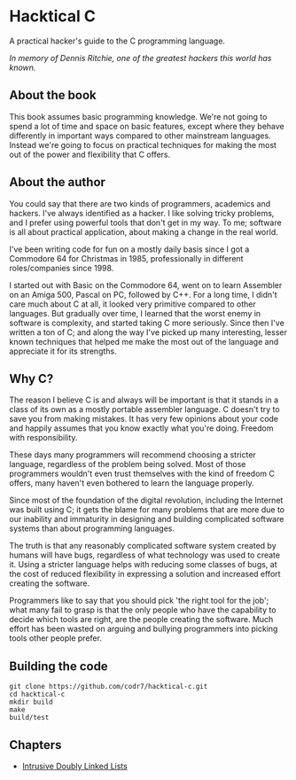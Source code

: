 # Hacktical C
A practical hacker's guide to the C programming language.

*In memory of Dennis Ritchie,
one of the greatest hackers this world has known.*

## About the book
This book assumes basic programming knowledge. We're not going to spend a lot of time and space on basic features, except where they behave differently in important ways compared to other mainstream languages. Instead we're going to focus on practical techniques for making the most out of the power and flexibility that C offers.

## About the author
You could say that there are two kinds of programmers, academics and hackers. I've always identified as a hacker. I like solving tricky problems, and I prefer using powerful tools that don't get in my way. To me; software is all about practical application, about making a change in the real world.

I've been writing code for fun on a mostly daily basis since I got a Commodore 64 for Christmas in 1985, professionally in different roles/companies since 1998.

I started out with Basic on the Commodore 64, went on to learn Assembler on an Amiga 500, Pascal on PC, followed by C++. For a long time, I didn't care much about C at all, it looked very primitive compared to other languages. But gradually over time, I learned that the worst enemy in software is complexity, and started taking C more seriously. Since then I've written a ton of C; and along the way I've picked up many interesting, lesser known techniques that helped me make the most out of the language and appreciate it for its strengths.

## Why C?
The reason I believe C is and always will be important is that it stands in a class of its own as a mostly portable assembler language. C doesn't try to save you from making mistakes. It has very few opinions about your code and happily assumes that you know exactly what you're doing. Freedom with responsibility.

These days many programmers will recommend choosing a stricter language, regardless of the problem being solved. Most of those programmers wouldn't even trust themselves with the kind of freedom C offers, many haven't even bothered to learn the language properly.

Since most of the foundation of the digital revolution, including the Internet was built using C; it gets the blame for many problems that are more due to our inability and immaturity in designing and building complicated software systems than about programming languages.

The truth is that any reasonably complicated software system created by humans will have bugs, regardless of what technology was used to create it. Using a stricter language helps with reducing some classes of bugs, at the cost of reduced flexibility in expressing a solution and increased effort creating the software.

Programmers like to say that you should pick 'the right tool for the job'; what many fail to grasp is that the only people who have the capability to decide which tools are right, are the people creating the software. Much effort has been wasted on arguing and bullying programmers into picking tools other people prefer.

## Building the code

```
git clone https://github.com/codr7/hacktical-c.git
cd hacktical-c
mkdir build
make
build/test
```

## Chapters

- [Intrusive Doubly Linked Lists](https://github.com/codr7/hacktical-c/tree/main/list)